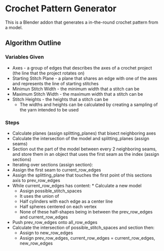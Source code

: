 # Crochet Pattern Generator
This is a Blender addon that generates a in-the-round crochet pattern from a model.

## Algorithm Outline

### Variables Given

* Axes - a group of edges that describes the axes of a crochet project (the line that the project rotates on)
* Starting Stitch Plane - a plane that shares an edge with one of the axes and represents the line of starting stitches
* Minimun Stitch Width - the minimum width that a stitch can be
* Maximum Stitch Width - the maximum width that a stitch can be
* Stitch Heights - the heights that a stitch can be
  *  The widths and heights can be calculated by creating a sampling of the yarn intended to be used

### Steps

  * Calculate planes (assign splitting_planes) that bisect neighboring axes
  * Calculate the intersection of the model and splitting_planes (assign seams)
  * Section out the part of the model between every 2 neighboring seams, and store them in an object that uses the first seam as the index (assign sections)
  * Iterating over sections (assign section):
   * Assign the first seam to current_row_edges
   * Assign the splitting_plane that touches the first point of this sections axis to prev_row_edges
   * While current_row_edges has content:
    * Calculate a new model
     * Assign possible_stitch_spaces
     * It uses the union of
      * Half cylinders with each edge as a center line
      * Half spheres centered on each vertex
      * None of these half-shapes being in between the prev_row_edges and current_row_edges
   * Push prev_row_edges onto all_row_edges
   * Calculate the intersection of possible_stitch_spaces and section then:
      * Assign to new_row_edges
      * Assign prev_row_edges, current_row_edges = current_row_edges, new_row_edges
